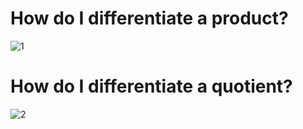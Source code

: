 # How do I differentiate a product?
![1](http://d.pr/i/9Mqa+) 
# How do I differentiate a quotient?
![2](http://d.pr/i/ThSg+) 
